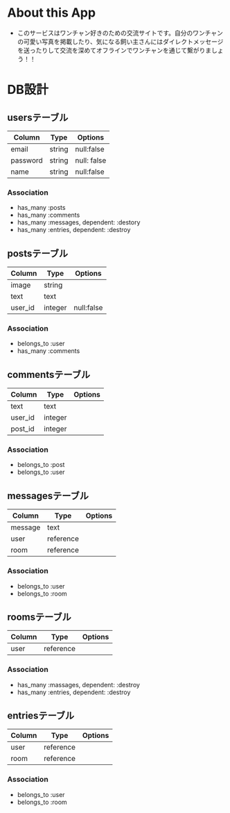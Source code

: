 # About this App

- このサービスはワンチャン好きのための交流サイトです。自分のワンチャンの可愛い写真を掲載したり、気になる飼い主さんにはダイレクトメッセージを送ったりして交流を深めてオフラインでワンチャンを通じて繋がりましょう！！

# DB設計
## usersテーブル
|Column|Type|Options|
|------|----|-------|
|email|string|null:false|
|password|string|null: false|
|name|string|null:false|
### Association
- has_many :posts
- has_many :comments
- has_many :messages, dependent: :destory
- has_many :entries, dependent: :destroy

## postsテーブル
|Column|Type|Options|
|------|----|-------|
|image|string||
|text|text||
|user_id|integer|null:false|
### Association
- belongs_to :user
- has_many :comments

## commentsテーブル
|Column|Type|Options|
|------|----|-------|
|text|text||
|user_id|integer||
|post_id|integer||
### Association
- belongs_to :post
- belongs_to :user

## messagesテーブル
|Column|Type|Options|
|------|----|-------|
|message|text||
|user|reference||
|room|reference||
### Association
- belongs_to :user
- belongs_to :room

## roomsテーブル
|Column|Type|Options|
|------|----|-------|
|user|reference||
### Association
- has_many :massages, dependent: :destroy
- has_many :entries, dependent: :destroy

## entriesテーブル
|Column|Type|Options|
|------|----|-------|
|user|reference||
|room|reference||
### Association
- belongs_to :user
- belongs_to :room




